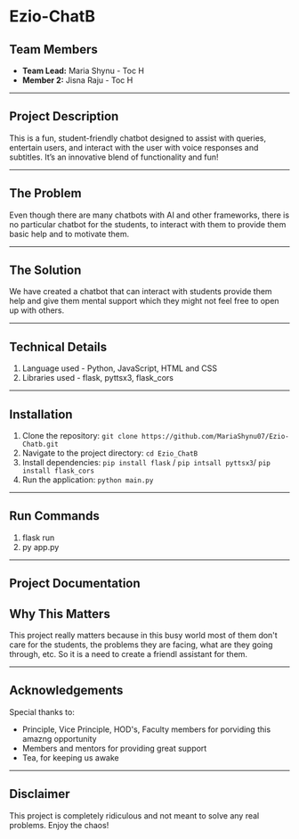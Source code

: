 # Ezio-ChatB

## Team Members

- **Team Lead:** Maria Shynu - Toc H
- **Member 2:** Jisna Raju - Toc H

---

## Project Description
This is a fun, student-friendly chatbot designed to assist with queries, entertain users, and interact with the user with voice responses and subtitles. It’s an innovative blend of functionality and fun!

---

## The Problem 
Even though there are many chatbots with AI and other frameworks, there is no particular chatbot for the students, to interact with them to provide them basic help and to motivate them. 

---

## The Solution 
We have created a chatbot that can interact with students provide them help and give them mental support which they might not feel free to open up with others. 

---
## Technical Details
1. Language used - Python, JavaScript, HTML and CSS
2. Libraries used - flask, pyttsx3, flask_cors
   
---

## Installation
1. Clone the repository: `git clone https://github.com/MariaShynu07/Ezio-Chatb.git`
2. Navigate to the project directory: `cd Ezio_ChatB`
3. Install dependencies: `pip install flask` / `pip intsall pyttsx3`/ `pip install flask_cors`
4. Run the application: `python main.py`

---

## Run Commands 
1. flask run
2. py app.py

---
## Project Documentation 


## Why This Matters 
This project really matters because in this busy world most of them don't care for the students, the problems they are facing, what are they going through, etc. So it is a need to create a friendl assistant for them. 

---

## Acknowledgements
Special thanks to:
- Principle, Vice Principle, HOD's, Faculty members for porviding this amazng opportunity
- Members and mentors for providing great support
- Tea, for keeping us awake

---

## Disclaimer
This project is completely ridiculous and not meant to solve any real problems. Enjoy the chaos!


